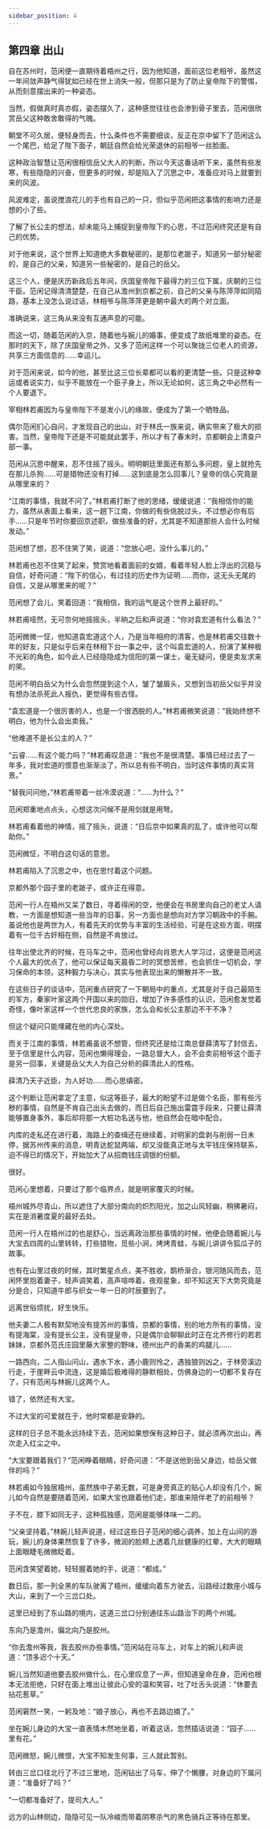 ```yaml
---
sidebar_position: 4
---
```


## 第四章 **出山**

自在苏州时，范闲便一直期待着梧州之行，因为他知道，面前这位老相爷，虽然这一年间敛声静气得犹如已经在世上消失一般，但那只是为了防止皇帝陛下的警惕，从而刻意摆出来的一种姿态。

当然，假做真时真亦假，姿态摆久了，这种感觉往往也会渗到骨子里去，范闲很欣赏岳父这种敢舍敢得的气魄。

朝堂不可久居，便轻身而去，什么条件也不需要细谈，反正在京中留下了范闲这么一个尾巴，给足了陛下面子，朝廷自然会给光荣退休的前相爷一丝脸面。

这种政治智慧让范闲很相信岳父大人的判断，所以今天这番话听下来，虽然有些发寒，有些隐隐的兴奋，但更多的时候，却是陷入了沉思之中，准备应对马上就要到来的风波。

风波难定，虽说搅浪花儿的手也有自己的一只，但似乎范闲把这事情的影响力还是想的小了些。

了解了长公主的想法，却未能马上捕捉到皇帝陛下的心思，不过范闲终究还是有自己的优势。

对于他来说，这个世界上知道绝大多数秘密的，是那位老跛子，知道另一部分秘密的，是自己的父亲，知道另一些秘密的，是自己的岳父。

这三个人，便是庆历新政后五年间，庆国皇帝陛下最得力的三位下属，庆朝的三位干臣。范闲记得清清楚楚，在自己从澹州到京都之前，自己的父亲与陈萍萍如同陌路，基本上没怎么说过话，林相爷与陈萍萍更是朝中最大的两个对立面。

准确说来，这三角从来没有互通声息的可能。

而这一切，随着范闲的入京，随着他与婉儿的婚事，便变成了故纸堆里的姿态。在那时的天下，除了庆国皇帝之外，又多了范闲这样一个可以聚拢三位老人的资源，共享三方面信息的……幸运儿。

对于范闲来说，如今的他，甚至比这三位长辈都可以看的更清楚一些。只是这种幸运或者说实力，似乎不能放在一个臣子身上，所以无论如何，这三角之中必然有一个人要退下。

宰相林若甫因为与皇帝陛下不是发小儿的缘故，便成为了第一个牺牲品。

偶尔范闲扪心自问，才发现自己的出山，对于林氏一族来说，确实带来了极大的损害。当然，皇帝陛下还是不可能就此罢手，所以才有了春末时，京都朝会上清查户部一事。

范闲从沉思中醒来，忍不住摇了摇头。明明朝廷里面还有那么多问题，皇上就抢先在那儿杀狗……可是猎物还没有打掉……这到底是怎么回事儿？皇帝的信心究竟是从哪里来的？

“江南的事情，我就不问了。”林若甫打断了他的思绪，缓缓说道：“我相信你的能力，虽然从表面上看来，这一趟下江南，你做的有些佻脱过头，不过想必你有后手……只是年节时你要回京述职，做些准备的好，尤其是不知道那些人会什么时候发动。”

范闲想了想，忍不住笑了笑，说道：“您放心吧，没什么事儿的。”

林若甫也忍不住笑了起来，赞赏地看着面前的女婿，看着年轻人脸上浮出的沉稳与自信，好奇问道：“陛下的信心，有过往的历史作为证明……而你，这无头无尾的自信，又是从哪里来的呢？”

范闲想了会儿，笑着回道：“我相信，我的运气是这个世界上最好的。”

林若甫哑然，无可奈何地摇摇头，半晌之后和声说道：“你对袁宏道有什么看法？”

范闲微微一怔，他知道袁宏道这个人，乃是当年相府的清客，也是林若甫交往数十年的好友，只是似乎后来在林相下台一事之中，这个叫袁宏道的人，扮演了某种极不光彩的角色，如今此人已经隐隐成为信阳的第一谋士，毫无疑问，便是卖友求来的荣。

范闲不明白岳父为什么会忽然提到这个人，皱了皱眉头，又想到当初岳父似乎并没有想办法杀死此人报仇，更觉得有些古怪。

“袁宏道是一个很厉害的人，也是一个很洒脱的人。”林若甫微笑说道：“我始终想不明白，他为什么会出卖我。”

“他难道不是长公主的人？”

“云睿……有这个能力吗？”林若甫叹息道：“我也不是很清楚。事情已经过去了一年多，我对宏道的恨意也渐渐淡了，所以总有些不明白，当时这件事情的真实背景。”

“替我问问他，”林若甫带着一丝冷漠说道：“……为什么？”

范闲郑重地点点头，心想这次问候不是用剑就是用弩。

林若甫看着他的神情，摇了摇头，说道：“日后京中如果真的乱了，或许他可以帮助你。”

范闲微怔，不明白这句话的意思。

林若甫陷入了沉思之中，也在思忖着这个问题。

京都外那个园子里的老跛子，或许正在得意。

范闲一行人在梧州又呆了数日，寻着得闲的空，他便会在书房里向自己的老丈人请教，一方面是想知道一些当年的旧事，另一方面也是想向对方学习朝政中的手腕。虽说他也是两世为人，有着先天的优势与丰富的生活经验，可是在这些方面，明摆着有一位千古奸相在侧，自然是不肯放过。

往年出使北齐的时候，在马车之中，范闲也曾经向肖恩大人学习过，这便是范闲这个人最大的优点了，他可以保证每天晨昏二时的冥想苦修，也会抓住一切机会，学习保命的本领，这种毅力与决心，其实与他表现出来的懒散并不一致。

在这些日子的谈话中，范闲重点研究了一下朝局中的重点，尤其是对于自己最陌生的军方，秦家叶家这两个开国以来的勋旧，增加了许多感性的认识，范闲愈发觉着奇怪，像叶家这样一个世代忠良的家族，怎么会和长公主那边不干不净？

但这个疑问只能埋藏在他的内心深处。

而关于江南的事情，林若甫虽说不想管，但终究还是给江南总督薛清写了封信去，至于信里是什么内容，范闲也懒得理会，一路总督大人，会不会卖前相爷这个面子是另一回事，关键是岳父大人为自己分析的薛清此人的性格。

薛清乃天子近臣，为人好功……而心思缜密。

这个判断让范闲拿定了主意，似这等臣子，最大的盼望不过是做个名臣，那有些污秽的事情，自然是不肯自己出头去做的，而日后自己施出雷霆手段来，只要让薛清能够置身事外，事后却将那一大桩功名送与他，他自然会在暗中配合。

内库的走私还在进行着，海路上的查缉还在继续着，对明家的盘剥与削弱一日未停，据苏州传来的消息，明青达蛇鼠两端，却又没能真正地与太平钱庄保持联系，迫不得已的情况下，开始加大了从招商钱庄调银的份额。

很好。

范闲心里想着，只要过了那个临界点，就是明家覆灭的时候。

梧州城外尽青山，所以遮住了大部分南向的炽烈阳光，加之山风轻幽，稍拂暑闷，实在是消暑度夏的最好去处。

范闲一行人在梧州过的也是舒心，当远离政治那些事情的时候，他便会随着婉儿与大宝去四周的山里转转，打些猎物，觅些小涧，烤烤青蛙，与婉儿讲讲令狐瓜子的故事。

也有在山里过夜的时候，其时繁星点点，美不胜收，鹊桥渐合，银河随风而去，范闲怀里抱着妻子，轻声调笑着，高声喧哗着，夜观星象，却不知这天下大势究竟是分是合，只知道牛郎与织女一年一日的时辰要到了。

远离世俗烦扰，好生快乐。

他夫妻二人极有默契地没有提苏州的事情，京都的事情，别的地方所有的事情，没有提海棠，没有提长公主，没有提皇帝，只是偶尔会聊聊此时正在北齐修行的若若妹妹，京都外范氏庄园里藤大家整的野味，德州出产的香美的鸡腿儿……

一路西向，二人指山问山，遇水下水，遇小鹿则怜之，遇独狼则凶之，于林旁溪边行走，于崖畔云中流连，这是婚后极难得的静默相处，仿佛身边的一切都不复存在了，只有范闲与林婉儿这两个人。

错了，依然还有大宝。

不过大宝的可爱就在于，他时常都是安静的。

这样的日子总不能永远持续下去，范闲如果想保有这种日子，就必须再次出山，再次走入红尘之中。

“大宝要跟着我们？”范闲睁着眼睛，好奇问道：“不是送他到岳父身边，给岳父做伴的吗？”

林若甫如今独居梧州，虽然族中子弟无数，可是身旁真正的贴心人却没有几个，婉儿如今自然是要随着范闲，如果大宝也跟着他们走，那谁来陪伴老了的前相爷？

子不在，膝下如同无子，这种孤独感，范闲是能够体味一二的。

“父亲坚持着。”林婉儿轻声说道，经过这些日子范闲的细心调养，加上在山间的游玩，婉儿的身体果然恢复了许多，微润的脸颊上透着几丝健康的红晕，大大的眼睛上面眼睫毛微微眨着。

范闲含笑望着她，轻轻握着她的手，说道：“都成。”

数日后，那一列全黑的车队驶离了梧州，缓缓向着东方驶去，沿路经过数座小城与大山，来到了一个三岔口处。

这里已经到了东山路的境内，这道三岔口分别通往东山路治下的两个州城。

东向乃是澹州，偏北向乃是胶州。

“你去澹州等我，我去胶州办些事情。”范闲站在马车上，对车上的婉儿和声说道：“顶多迟个十天。”

婉儿当然知道他要去胶州做什么，在心里叹息了一声，但知道皇命在身，范闲也根本无法拒绝，只好在面上堆出让彼此心安的温和笑容，吐了吐舌头说道：“休要去拈花惹草。”

范闲窘然一笑，一躬及地：“娘子放心，再也不去路边摘了。”

坐在婉儿身边的大宝一直表情木然地坐着，听着这话，忽然插话说道：“园子……里有花。”

范闲微怒，婉儿微恨，大宝不知发生何事，三人就此暂别。

转由三岔口往北行了不过三里地，范闲钻出了马车，伸了个懒腰，对身边的下属问道：“准备好了吗？”

“一切都准备好了，提司大人。”

远方的山林侧边，隐隐可见一队冷峻而带着阴寒杀气的黑色骑兵正等待在那里。

